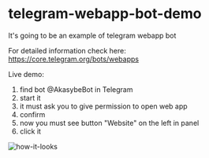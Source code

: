 # telegram-webapp-bot-demo

It's going to be an example of telegram webapp bot

For detailed information check here: https://core.telegram.org/bots/webapps

Live demo: 

1. find bot @AkasybeBot in Telegram
2. start it
3. it must ask you to give permission to open web app
4. confirm
5. now you must see button "Website" on the left in panel
6. click it

![how-it-looks](https://user-images.githubusercontent.com/8545313/165752189-7ce5f866-dfdf-4a94-8dc8-7f93cc6d6cab.PNG)

